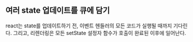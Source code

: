 ## 여러 state 업데이트를 큐에 담기

react는 state를 업데이트하기 전, 이벤트 헨들러의 모든 코드가 실행될 때까지 기다린다. 그리고, 리렌더링은 모든 setState 설정자 함수가 호출이 완료된 이후에 일어난다.

